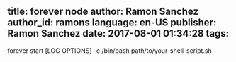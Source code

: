 title: forever node
author: Ramon Sanchez
author_id: ramons
language: en-US
publisher: Ramon Sanchez
date: 2017-08-01 01:34:28
tags:
---
forever start [LOG OPTIONS] -c /bin/bash path/to/your-shell-script.sh